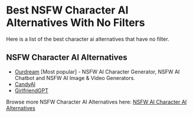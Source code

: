 # Best NSFW Character AI Alternatives With No Filters
Here is a list of the best character ai alternatives that have no filter.

## NSFW Character AI Alternatives

* [Ourdream](https://nsfwgen.xyz/ourdream) [Most popular] - NSFW AI Character Generator, NSFW AI Chatbot and NSFW AI Image & Video Generators.
* [CandyAI](https://nsfwgen.xyz/candyai) 
* [GirlfriendGPT](http://nsfwngen.xyz/girlfriendgpt) 

Browse more NSFW Character AI Alternatives here: [NSFW AI Character AI Alternatives](https://linktr.ee/nsfwaigenerators)
  

